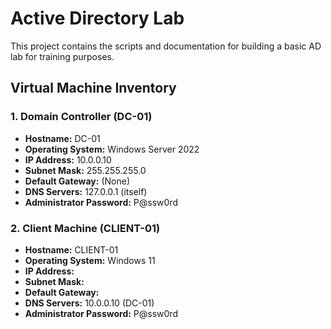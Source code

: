 # Active Directory Lab

This project contains the scripts and documentation for building a basic AD lab for training purposes.

## Virtual Machine Inventory

### 1. Domain Controller (DC-01)
* **Hostname:** DC-01
* **Operating System:** Windows Server 2022
* **IP Address:** 10.0.0.10
* **Subnet Mask:** 255.255.255.0
* **Default Gateway:** (None)
* **DNS Servers:** 127.0.0.1 (itself)
* **Administrator Password:** P@ssw0rd

### 2. Client Machine (CLIENT-01)
* **Hostname:** CLIENT-01
* **Operating System:** Windows 11
* **IP Address:** 
* **Subnet Mask:** 
* **Default Gateway:** 
* **DNS Servers:** 10.0.0.10 (DC-01)
* **Administrator Password:** P@ssw0rd